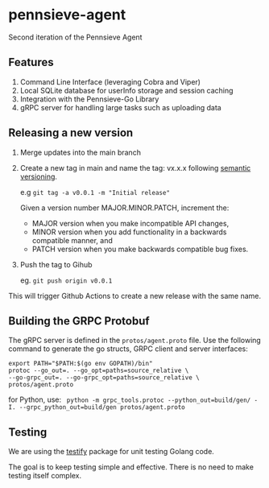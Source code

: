 # pennsieve-agent
Second iteration of the Pennsieve Agent


## Features

1. Command Line Interface (leveraging Cobra and Viper)
2. Local SQLite database for userInfo storage and session caching
3. Integration with the Pennsieve-Go Library
4. gRPC server for handling large tasks such as uploading data


## Releasing a new version

1. Merge updates into the main branch
2. Create a new tag in main and name the tag: vx.x.x following [semantic versioning](https://semver.org/).

    e.g ```git tag -a v0.0.1 -m "Initial release"```

    Given a version number MAJOR.MINOR.PATCH, increment the:

    - MAJOR version when you make incompatible API changes,
    - MINOR version when you add functionality in a backwards compatible manner, and
    - PATCH version when you make backwards compatible bug fixes.

3. Push the tag to Gihub

    eg. ```git push origin v0.0.1```
    
This will trigger Github Actions to create a new release with the same name.


## Building the GRPC Protobuf 
The gRPC server is defined in the ```protos/agent.proto``` file. Use the following command to generate the go structs, GRPC client and server interfaces: 

```
export PATH="$PATH:$(go env GOPATH)/bin"
protoc --go_out=. --go_opt=paths=source_relative \
--go-grpc_out=. --go-grpc_opt=paths=source_relative \
protos/agent.proto
```

for Python, use:
``` python -m grpc_tools.protoc --python_out=build/gen/ -I. --grpc_python_out=build/gen protos/agent.proto```


## Testing
We are using the [testify](https://github.com/stretchr/testify) package for unit testing Golang code. 

The goal is to keep testing simple and effective. There is no need to make testing itself complex. 

